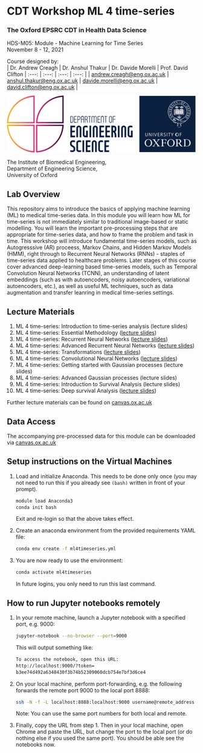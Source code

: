 # CDT Workshop ML 4 time-series
### The Oxford EPSRC CDT in Health Data Science
HDS-M05: Module - Machine Learning for Time Series <br>
November 8 - 12, 2021 <br>

Course designed by: <br>
| Dr. Andrew Creagh      | Dr. Anshul Thakur | Dr. Davide Morelli | Prof. David Clifton
| :---: | :---: | :---: | :---: |
| <andrew.creagh@eng.ox.ac.uk>      | <anshul.thakur@eng.ox.ac.uk>   | davide.morelli@eng.ox.ac.uk  | <david.clifton@eng.ox.ac.uk> |


<img src="./img/oxford_eng_logo.png" width="500" height="150" />

The Institute of Biomedical Engineering, <br />
Department of Engineering Science,<br />
University of Oxford<br />
## Lab Overview
This repository aims to introduce the basics of applying machine learning (ML) to medical time-series data. In this module you will learn how ML for time-series is not immediately similar to traditional image-based or static modelling. You will learn the important pre-processing steps that are appropriate for time-series data, and how to frame the problem and task in time. This workshop will introduce fundamental time-series models, such as Autogresssive (AR) proceess, Markov Chains, and Hidden Markov Models (HMM), right through to Recurrent Neural Networks (RNNs) - staples of time-series data applied to healthcare problems. Later stages of this course cover advanced deep-learning based time-series models, such as Temporal Convolution Neural Networks (TCNN), an understanding of latent embeddings (such as with autoencoders, noisy autoencoders, variational autoencoders, etc.), as well as useful ML techniques, such as data augmentation and transfer leanring in medical time-series settings. <br>

## Lecture Materials
1. ML 4 time-series: Introduction to time-series analysis (lecture slides)
1. ML 4 time-series: Essential Methodology ([lecture slides](https://github.com/apcreagh/CDTworkshop_ML4timeseries/blob/MT2021/doc/CDT_HDS_ML4timeseries-methods_AC.pdf))
1. ML 4 time-series: Recurrent Neural Networks ([lecture slides](https://github.com/apcreagh/CDTworkshop_ML4timeseries/blob/MT2021/doc/CDT_HDS_ML4timeseries-RNN_AC.pdf))
1. ML 4 time-series: Advanced Recurrent Neural Networks ([lecture slides](https://github.com/apcreagh/CDTworkshop_ML4timeseries/blob/main/doc/CDT_HDS_ML4Timeseries-Advanced_RNN_AT.pdf))
3. ML 4 time-series: Transformations ([lecture slides](https://github.com/apcreagh/CDTworkshop_ML4timeseries/blob/main/doc/CDT_HDS_ML4Timeseries-Transforms_AT.pdf))
4. ML 4 time-series: Convolutional Neural Networks ([lecture slides](https://github.com/apcreagh/CDTworkshop_ML4timeseries/blob/MT2021/doc/CDT_HDS_ML4Timeseries-CNN_AC.pdf))
5. ML 4 time-series: Getting started with Gaussian processes (lecture slides)
6. ML 4 time-series: Advanced Gaussian processes (lecture slides)
7. ML 4 time-series: Introduction to Survival Analysis (lecture slides)
8. ML 4 time-series: Deep survival Analysis ([lecture slides](https://github.com/apcreagh/CDTworkshop_ML4timeseries/blob/main/doc/CDT_HDS_ML4Timeseries-Deep_survival_analysis_DM.pdf))

Further lecture materials can be found on
[canvas.ox.ac.uk](https://canvas.ox.ac.uk/courses/124779/pages/hds-m05-module-info-machine-learning-for-time-series)
## Data Access
The accompanying pre-processed data for this module can be downloaded via 
[canvas.ox.ac.uk](https://canvas.ox.ac.uk/courses/124779/pages/hds-m05-module-info-machine-learning-for-time-series)

## Setup instructions on the Virtual Machines
1. Load and initialize Anaconda. This needs to be done only once (you may not need to run this if you already see `(bash)` written in front of your prompt).

   ```bash
   module load Anaconda3
   conda init bash
   ```
   Exit and re-login so that the above takes effect.
3. Create an anaconda environment from the provided requirements YAML file: 
   ```bash
   conda env create -f ml4timeseries.yml
   ```
4. You are now ready to use the environment: 
   ```bash
   conda activate ml4timeseries
   ```
   In future logins, you only need to run this last command.

## How to run Jupyter notebooks remotely

1. In your remote machine, launch a Jupyter notebook with a specified port, e.g. 9000:
   ```bash
   jupyter-notebook --no-browser --port=9000
   ```
   This will output something like:
   ```bash
   To access the notebook, open this URL:
   http://localhost:9000/?token=
   b3ee74d492a6348430f3b74b52309060dcb754e7bf3d6ce4
   ```

1. On your local machine, perform port-forwarding, e.g. the following forwards the remote port 9000 to the local port 8888:
   ```bash
   ssh -N -f -L localhost:8888:localhost:9000 username@remote_address
   ```
   Note: You can use the same port numbers for both local and remote.

1. Finally, copy the URL from step 1. Then in your local machine, open
Chrome and paste the URL, but change the port to the local port (or do nothing else if you used the same port).
You should be able see the notebooks now.
